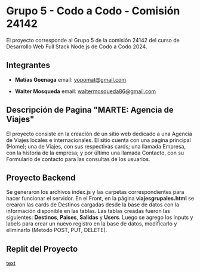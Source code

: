 # Grupo 5 - Codo a Codo - Comisión 24142

El proyecto corresponde al Grupo 5 de la comisión 24142 del curso de Desarrollo Web Full Stack Node.js de Codo a Codo 2024.

## Integrantes

- **Matías Goenaga** email: yopomat@gmail.com

- **Walter Mosqueda** email: waltermosqueda86@gmail.com

## Descripción de Pagina "MARTE: Agencia de Viajes"

El proyecto consiste en la creación de un sitio web dedicado a una Agencia de Viajes locales e internacionales. El sitio cuenta con una pagina principal (Home); una de Viajes, con sus respectivas cards; una llamada Empresa, con la historia de la empresa; y por último una llamada Contacto, con su Formulario de contacto para las consultas de los usuarios.

## Proyecto Backend

Se generaron los archivos index.js y las carpetas correspondientes para hacer funcionar el servidor. En el Front, en la página **viajesgrupales.html** se crearon las cards de Destinos cargadas desde la base de datos con la información disponible en las tablas.
Las tablas creadas fueron las siguientes: **Destinos**, **Paises**, **Salidas** y **Users**.
Luego se agrego los inputs y labels para crear un nuevo registro en la base de datos, modificarlo y eliminarlo (Metodo POST, PUT, DELETE).

## Replit del Proyecto

[text](https://05486809-2447-4526-9fb3-8ea14dcdafe6-00-vqgzpnxv02dx.picard.replit.dev/)
